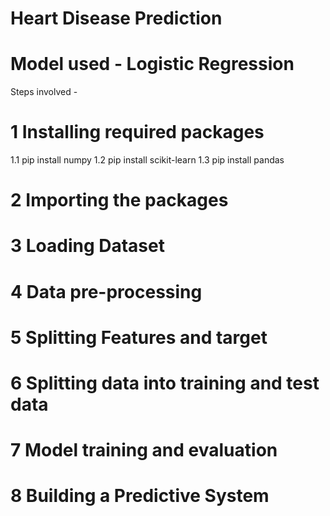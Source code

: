 # Heart Disease Prediction

# Model used - Logistic Regression

Steps involved -

# 1 Installing required packages

1.1 pip install numpy
1.2 pip install scikit-learn
1.3 pip install pandas

# 2 Importing the packages

# 3 Loading Dataset

# 4 Data pre-processing

# 5 Splitting Features and target

# 6 Splitting data into training and test data

# 7 Model training and evaluation

# 8 Building a Predictive System

